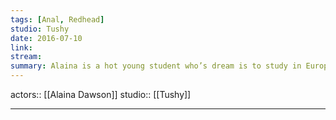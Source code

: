 ```yaml
---
tags: [Anal, Redhead]
studio: Tushy
date: 2016-07-10
link: 
stream: 
summary: Alaina is a hot young student who’s dream is to study in Europe and she yearns to be in France. Having to take a French course in order to fulfil her dream, her parents hire a sexy French tutor to help her along her way. Mr Claude is a very focused, strict teacher, and Alaina loves nothing more than to tease and flirt with him whenever they are together. The trouble is that her parents are always around at the most inopportune times. Luckily, one day they are going to be a little later than usual, and Mr Claude is at the house for one of Alaina’s regular lessons. When he leaves to use the restroom, Alaina knows exactly how to get his attention - and when he returns, there’s no way he will be able to resist her advances.
---
```

actors:: [[Alaina Dawson]] 
studio:: [[Tushy]]
***
